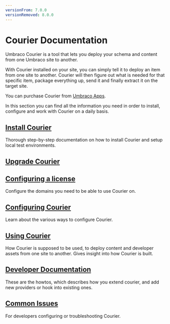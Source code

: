 ```yaml
---
versionFrom: 7.0.0
versionRemoved: 8.0.0
---
```


# Courier Documentation

Umbraco Courier is a tool that lets you deploy your schema and content from one Umbraco site to another. 

With Courier installed on your site, you can simply tell it to deploy an item from one site to another. Courier will then figure out what is needed for that specific item, package everything up, send it and finally extract it on the target site.

You can purchase Courier from [Umbraco Apps](https://umbraco.com/apps/umbraco-courier/).

In this section you can find all the information you need in order to install, configure and work with Courier on a daily basis.

## [Install Courier](Installing)
Thorough step-by-step documentation on how to install Courier and setup local test environments.

## [Upgrade Courier](Upgrade-Courier)

## [Configuring a license](../The-Licensing-model)
Configure the domains you need to be able to use Courier on.

## [Configuring Courier](Configuration)
Learn about the various ways to configure Courier.

## [Using Courier](UsingCourier.md)
How Courier is supposed to be used, to deploy content and developer assets from one site to another. Gives insight into how Courier is built.

## [Developer Documentation](Developer)
These are the howtos, which describes how you extend courier, and add new providers or hook into existing ones.

## [Common Issues](CommonIssues.md)
For developers configuring or troubleshooting Courier.